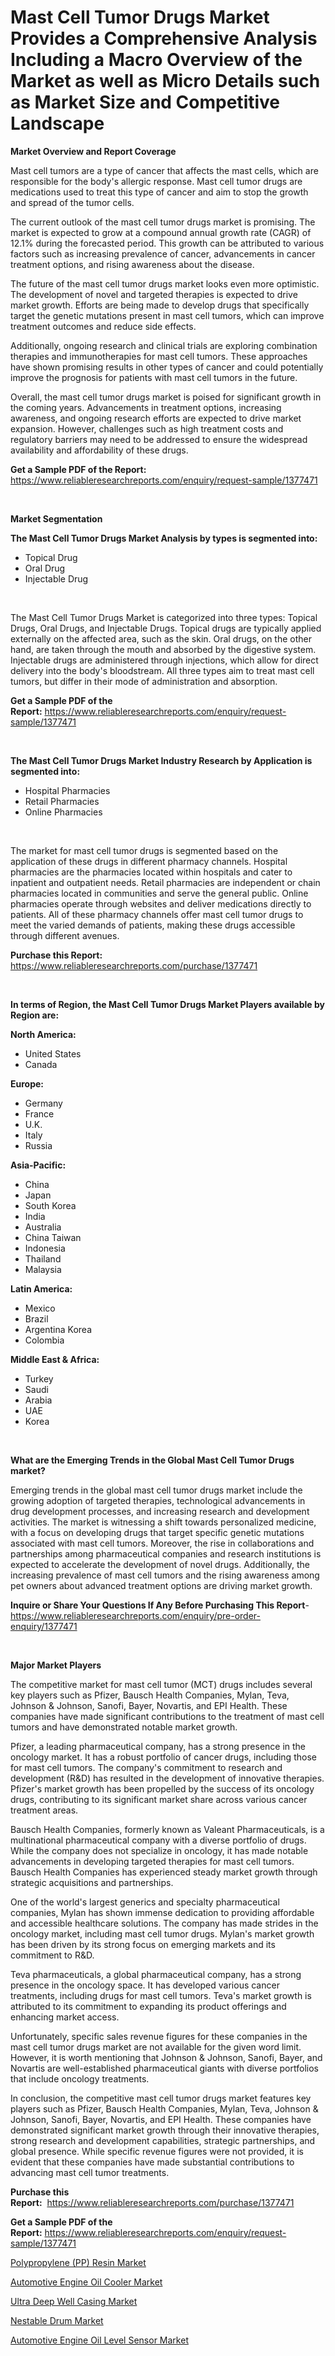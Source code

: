 <p><h1>Mast Cell Tumor Drugs Market Provides a Comprehensive Analysis Including a Macro Overview of the Market as well as Micro Details such as Market Size and Competitive Landscape</h1></p><p><strong>Market Overview and Report Coverage</strong></p>
<p><p>Mast cell tumors are a type of cancer that affects the mast cells, which are responsible for the body's allergic response. Mast cell tumor drugs are medications used to treat this type of cancer and aim to stop the growth and spread of the tumor cells.</p><p>The current outlook of the mast cell tumor drugs market is promising. The market is expected to grow at a compound annual growth rate (CAGR) of 12.1% during the forecasted period. This growth can be attributed to various factors such as increasing prevalence of cancer, advancements in cancer treatment options, and rising awareness about the disease.</p><p>The future of the mast cell tumor drugs market looks even more optimistic. The development of novel and targeted therapies is expected to drive market growth. Efforts are being made to develop drugs that specifically target the genetic mutations present in mast cell tumors, which can improve treatment outcomes and reduce side effects.</p><p>Additionally, ongoing research and clinical trials are exploring combination therapies and immunotherapies for mast cell tumors. These approaches have shown promising results in other types of cancer and could potentially improve the prognosis for patients with mast cell tumors in the future.</p><p>Overall, the mast cell tumor drugs market is poised for significant growth in the coming years. Advancements in treatment options, increasing awareness, and ongoing research efforts are expected to drive market expansion. However, challenges such as high treatment costs and regulatory barriers may need to be addressed to ensure the widespread availability and affordability of these drugs.</p></p>
<p><strong>Get a Sample PDF of the Report:</strong> <a href="https://www.reliableresearchreports.com/enquiry/request-sample/1377471">https://www.reliableresearchreports.com/enquiry/request-sample/1377471</a></p>
<p>&nbsp;</p>
<p><strong>Market Segmentation</strong></p>
<p><strong>The Mast Cell Tumor Drugs Market Analysis by types is segmented into:</strong></p>
<p><ul><li>Topical Drug</li><li>Oral Drug</li><li>Injectable Drug</li></ul></p>
<p>&nbsp;</p>
<p><p>The Mast Cell Tumor Drugs Market is categorized into three types: Topical Drugs, Oral Drugs, and Injectable Drugs. Topical drugs are typically applied externally on the affected area, such as the skin. Oral drugs, on the other hand, are taken through the mouth and absorbed by the digestive system. Injectable drugs are administered through injections, which allow for direct delivery into the body's bloodstream. All three types aim to treat mast cell tumors, but differ in their mode of administration and absorption.</p></p>
<p><strong>Get a Sample PDF of the Report:</strong>&nbsp;<a href="https://www.reliableresearchreports.com/enquiry/request-sample/1377471">https://www.reliableresearchreports.com/enquiry/request-sample/1377471</a></p>
<p>&nbsp;</p>
<p><strong>The Mast Cell Tumor Drugs Market Industry Research by Application is segmented into:</strong></p>
<p><ul><li>Hospital Pharmacies</li><li>Retail Pharmacies</li><li>Online Pharmacies</li></ul></p>
<p>&nbsp;</p>
<p><p>The market for mast cell tumor drugs is segmented based on the application of these drugs in different pharmacy channels. Hospital pharmacies are the pharmacies located within hospitals and cater to inpatient and outpatient needs. Retail pharmacies are independent or chain pharmacies located in communities and serve the general public. Online pharmacies operate through websites and deliver medications directly to patients. All of these pharmacy channels offer mast cell tumor drugs to meet the varied demands of patients, making these drugs accessible through different avenues.</p></p>
<p><strong>Purchase this Report:</strong>&nbsp; <a href="https://www.reliableresearchreports.com/purchase/1377471">https://www.reliableresearchreports.com/purchase/1377471</a></p>
<p>&nbsp;</p>
<p><strong>In terms of Region, the Mast Cell Tumor Drugs Market Players available by Region are:</strong></p>
<p>
    <p> <strong> North America: </strong>
        <ul>
            <li>United States</li>
            <li>Canada</li>
        </ul>
        </p> 
    <p> <strong> Europe: </strong>
        <ul>
            <li>Germany</li>
            <li>France</li>
            <li>U.K.</li>
            <li>Italy</li>
            <li>Russia</li>
        </ul>
        </p> 
    <p> <strong> Asia-Pacific: </strong>
        <ul>
            <li>China</li>
            <li>Japan</li>
            <li>South Korea</li>
            <li>India</li>
            <li>Australia</li>
            <li>China Taiwan</li>
            <li>Indonesia</li>
            <li>Thailand</li>
            <li>Malaysia</li>
        </ul>
        </p> 
    <p> <strong> Latin America: </strong>
        <ul>
            <li>Mexico</li>
            <li>Brazil</li>
            <li>Argentina Korea</li>
            <li>Colombia</li>
        </ul>
        </p> 
    <p> <strong> Middle East & Africa: </strong>
        <ul>
            <li>Turkey</li>
            <li>Saudi</li>
            <li>Arabia</li>
            <li>UAE</li>
            <li>Korea</li>
        </ul>
    </p>
    </p>
<p>&nbsp;</p>
<p><strong>What are the Emerging Trends in the Global Mast Cell Tumor Drugs market?</strong></p>
<p><p>Emerging trends in the global mast cell tumor drugs market include the growing adoption of targeted therapies, technological advancements in drug development processes, and increasing research and development activities. The market is witnessing a shift towards personalized medicine, with a focus on developing drugs that target specific genetic mutations associated with mast cell tumors. Moreover, the rise in collaborations and partnerships among pharmaceutical companies and research institutions is expected to accelerate the development of novel drugs. Additionally, the increasing prevalence of mast cell tumors and the rising awareness among pet owners about advanced treatment options are driving market growth.</p></p>
<p><strong>Inquire or Share Your Questions If Any Before Purchasing This Report</strong>- <a href="https://www.reliableresearchreports.com/enquiry/pre-order-enquiry/1377471">https://www.reliableresearchreports.com/enquiry/pre-order-enquiry/1377471</a></p>
<p>&nbsp;</p>
<p><strong>Major Market Players</strong></p>
<p><p>The competitive market for mast cell tumor (MCT) drugs includes several key players such as Pfizer, Bausch Health Companies, Mylan, Teva, Johnson & Johnson, Sanofi, Bayer, Novartis, and EPI Health. These companies have made significant contributions to the treatment of mast cell tumors and have demonstrated notable market growth.</p><p>Pfizer, a leading pharmaceutical company, has a strong presence in the oncology market. It has a robust portfolio of cancer drugs, including those for mast cell tumors. The company's commitment to research and development (R&D) has resulted in the development of innovative therapies. Pfizer's market growth has been propelled by the success of its oncology drugs, contributing to its significant market share across various cancer treatment areas.</p><p>Bausch Health Companies, formerly known as Valeant Pharmaceuticals, is a multinational pharmaceutical company with a diverse portfolio of drugs. While the company does not specialize in oncology, it has made notable advancements in developing targeted therapies for mast cell tumors. Bausch Health Companies has experienced steady market growth through strategic acquisitions and partnerships.</p><p>One of the world's largest generics and specialty pharmaceutical companies, Mylan has shown immense dedication to providing affordable and accessible healthcare solutions. The company has made strides in the oncology market, including mast cell tumor drugs. Mylan's market growth has been driven by its strong focus on emerging markets and its commitment to R&D.</p><p>Teva pharmaceuticals, a global pharmaceutical company, has a strong presence in the oncology space. It has developed various cancer treatments, including drugs for mast cell tumors. Teva's market growth is attributed to its commitment to expanding its product offerings and enhancing market access.</p><p>Unfortunately, specific sales revenue figures for these companies in the mast cell tumor drugs market are not available for the given word limit. However, it is worth mentioning that Johnson & Johnson, Sanofi, Bayer, and Novartis are well-established pharmaceutical giants with diverse portfolios that include oncology treatments.</p><p>In conclusion, the competitive mast cell tumor drugs market features key players such as Pfizer, Bausch Health Companies, Mylan, Teva, Johnson & Johnson, Sanofi, Bayer, Novartis, and EPI Health. These companies have demonstrated significant market growth through their innovative therapies, strong research and development capabilities, strategic partnerships, and global presence. While specific revenue figures were not provided, it is evident that these companies have made substantial contributions to advancing mast cell tumor treatments.</p></p>
<p><strong>Purchase this Report:</strong>&nbsp;&nbsp;<a href="https://www.reliableresearchreports.com/purchase/1377471">https://www.reliableresearchreports.com/purchase/1377471</a></p>
<p></p>
<p><strong>Get a Sample PDF of the Report:</strong>&nbsp;<a href="https://www.reliableresearchreports.com/enquiry/request-sample/1377471">https://www.reliableresearchreports.com/enquiry/request-sample/1377471</a></p>
<p><p><a href="https://www.linkedin.com/pulse/polypropylene-pp-resin-market-challenges-opportunities-growth-js5ve/">Polypropylene (PP) Resin Market</a></p><p><a href="https://medium.com/@bulk.cream.roll/automotive-engine-oil-cooler-market-insights-into-market-cagr-market-trends-and-growth-58673f63359e">Automotive Engine Oil Cooler Market</a></p><p><a href="https://www.linkedin.com/pulse/ultra-deep-well-casing-market-size-2023-2030-global-okp1e/">Ultra Deep Well Casing Market</a></p><p><a href="https://github.com/ruslanpoljakovrd177/Market-Research-Report-List-1/blob/main/nestable-drum-market.md">Nestable Drum Market</a></p><p><a href="https://medium.com/@grab.track.out/automotive-engine-oil-level-sensor-market-size-cagr-trends-2024-2030-55c7c34b26b4">Automotive Engine Oil Level Sensor Market</a></p></p>